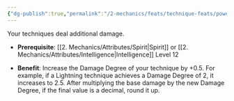 ```yaml
---
{"dg-publish":true,"permalink":"/2-mechanics/feats/technique-feats/powerful-technique/"}
---
```


Your techniques deal additional damage.

- **Prerequisite**: [[2. Mechanics/Attributes/Spirit\|Spirit]] or [[2. Mechanics/Attributes/Intelligence\|Intelligence]] Level 12  
	
- **Benefit**: Increase the Damage Degree of your technique by +0.5. For example, if a Lightning technique achieves a Damage Degree of 2, it increases to 2.5. After multiplying the base damage by the new Damage Degree, if the final value is a decimal, round it up.